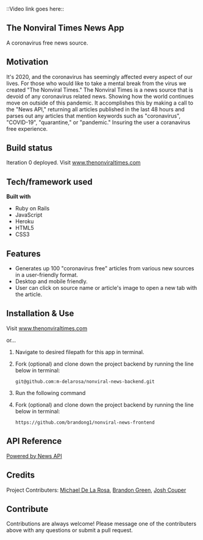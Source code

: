 ::Video link goes here::

## The Nonviral Times News App

A coronavirus free news source.

## Motivation

It's 2020, and the coronavirus has seemingly affected every aspect of our lives. For those who would like to take a mental break from the virus we created "The Nonviral Times." The Nonviral Times is a news source that is devoid of any coronavirus related news. Showing how the world continues move on outside of this pandemic. It accomplishes this by making a call to the "News API," returning all articles published in the last 48 hours and parses out any articles that mention keywords such as "coronavirus", "COVID-19", "quarantine," or "pandemic." Insuring the user a coranavirus free experience.

## Build status

Iteration 0 deployed. Visit <a href="http://www.thenonviraltimes.com">www.thenonviraltimes.com</a>

## Tech/framework used

<b>Built with</b>

- Ruby on Rails
- JavaScript
- Heroku
- HTML5
- CSS3

## Features

- Generates up 100 "coronavirus free" articles from various new sources in a user-friendly format.
- Desktop and mobile friendly.
- User can click on source name or article's image to open a new tab with the article.

## Installation & Use

Visit <a href="http://www.thenonviraltimes.com">www.thenonviraltimes.com</a>

or...

1. Navigate to desired filepath for this app in terminal.
2. Fork (optional) and clone down the project backend by running the line below in terminal:

   `git@github.com:m-delarosa/nonviral-news-backend.git`

3. Run the following command
4. Fork (optional) and clone down the project backend by running the line below in terminal:

   `https://github.com/brandong1/nonviral-news-frontend`

## API Reference

<a href="https://newsapi.org ">Powered by News API</a>

## Credits

Project Contributers: <a href="https://github.com/m-delarosa">Michael De La Rosa</a>, <a href="https://github.com/brandong1">Brandon Green</a>, <a href="https://github.com/jcouper">Josh Couper</a>

## Contribute

Contributions are always welcome! Please message one of the contributers above with any questions or submit a pull request.
